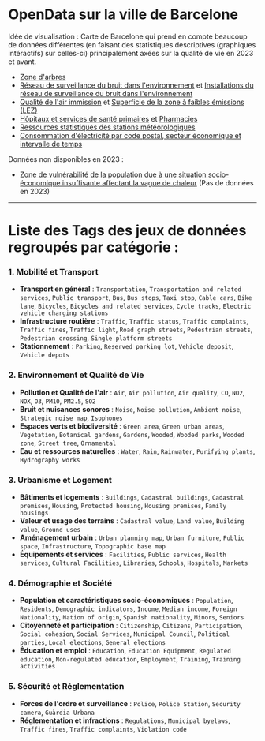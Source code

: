 # OpenData sur la ville de Barcelone

Idée de visualisation :
Carte de Barcelone qui prend en compte beaucoup de données différentes (en faisant des statistiques descriptives (graphiques intéractifs) sur celles-ci) principalement axées sur la qualité de vie en 2023 et avant.
- [Zone d'arbres](https://opendata-ajuntament.barcelona.cat/data/en/dataset/arbrat-zona)
- [Réseau de surveillance du bruit dans l'environnement](https://opendata-ajuntament.barcelona.cat/data/en/dataset/xarxasoroll-equipsmonitor-dades) et [Installations du réseau de surveillance du bruit dans l'environnement](https://opendata-ajuntament.barcelona.cat/data/en/dataset/xarxasoroll-equipsmonitor-instal)
- [Qualité de l'air immission](https://opendata-ajuntament.barcelona.cat/data/en/dataset/mapes-immissio-qualitat-aire) et [Superficie de la zone à faibles émissions (LEZ)](https://opendata-ajuntament.barcelona.cat/data/en/dataset/zbe-ambit)
- [Hôpitaux et services de santé primaires](https://opendata-ajuntament.barcelona.cat/data/en/dataset/sanitat-hospitals-atencio-primaria) et [Pharmacies](https://opendata-ajuntament.barcelona.cat/data/en/dataset/sanitat-farmacies)
- [Ressources statistiques des stations météorologiques](https://opendata-ajuntament.barcelona.cat/data/en/dataset/mesures-estacions-meteorologiques)
- [Consommation d'électricité par code postal, secteur économique et intervalle de temps](https://opendata-ajuntament.barcelona.cat/data/en/dataset/consum-electricitat-bcn/resource/25caee3a-a9f2-4e1a-8c8b-1b5fcac4f152?inner_span=True)

Données non disponibles en 2023 :
- [Zone de vulnérabilité de la population due à une situation socio-économique insuffisante affectant la vague de chaleur](https://opendata-ajuntament.barcelona.cat/data/en/dataset/formacio-poblacio-insuficient) (Pas de données en 2023)

***
# Liste des Tags des jeux de données regroupés par catégorie :

### **1. Mobilité et Transport**
   - **Transport en général** : `Transportation`, `Transportation and related services`, `Public transport`, `Bus`, `Bus stops`, `Taxi stop`, `Cable cars`, `Bike lane`, `Bicycles`, `Bicycles and related services`, `Cycle tracks`, `Electric vehicle charging stations`
   - **Infrastructure routière** : `Traffic`, `Traffic status`, `Traffic complaints`, `Traffic fines`, `Traffic light`, `Road graph streets`, `Pedestrian streets`, `Pedestrian crossing`, `Single platform streets`
   - **Stationnement** : `Parking`, `Reserved parking lot`, `Vehicle deposit`, `Vehicle depots`

### **2. Environnement et Qualité de Vie**
   - **Pollution et Qualité de l'air** : `Air`, `Air pollution`, `Air quality`, `CO`, `NO2`, `NOX`, `O3`, `PM10`, `PM2.5`, `SO2`
   - **Bruit et nuisances sonores** : `Noise`, `Noise pollution`, `Ambient noise`, `Strategic noise map`, `Isophones`
   - **Espaces verts et biodiversité** : `Green area`, `Green urban areas`, `Vegetation`, `Botanical gardens`, `Gardens`, `Wooded`, `Wooded parks`, `Wooded zone`, `Street tree`, `Ornamental`
   - **Eau et ressources naturelles** : `Water`, `Rain`, `Rainwater`, `Purifying plants`, `Hydrography works`

### **3. Urbanisme et Logement**
   - **Bâtiments et logements** : `Buildings`, `Cadastral buildings`, `Cadastral premises`, `Housing`, `Protected housing`, `Housing premises`, `Family housings`
   - **Valeur et usage des terrains** : `Cadastral value`, `Land value`, `Building value`, `Ground uses`
   - **Aménagement urbain** : `Urban planning map`, `Urban furniture`, `Public space`, `Infrastructure`, `Topographic base map`
   - **Équipements et services** : `Facilities`, `Public services`, `Health services`, `Cultural Facilities`, `Libraries`, `Schools`, `Hospitals`, `Markets`

### **4. Démographie et Société**
   - **Population et caractéristiques socio-économiques** : `Population`, `Residents`, `Demographic indicators`, `Income`, `Median income`, `Foreign Nationality`, `Nation of origin`, `Spanish nationality`, `Minors`, `Seniors`
   - **Citoyenneté et participation** : `Citizenship`, `Citizens`, `Participation`, `Social cohesion`, `Social Services`, `Municipal Council`, `Political parties`, `Local elections`, `General elections`
   - **Éducation et emploi** : `Education`, `Education Equipment`, `Regulated education`, `Non-regulated education`, `Employment`, `Training`, `Training activities`

### **5. Sécurité et Réglementation**
   - **Forces de l'ordre et surveillance** : `Police`, `Police Station`, `Security camera`, `Guàrdia Urbana`
   - **Réglementation et infractions** : `Regulations`, `Municipal byelaws`, `Traffic fines`, `Traffic complaints`, `Violation code`